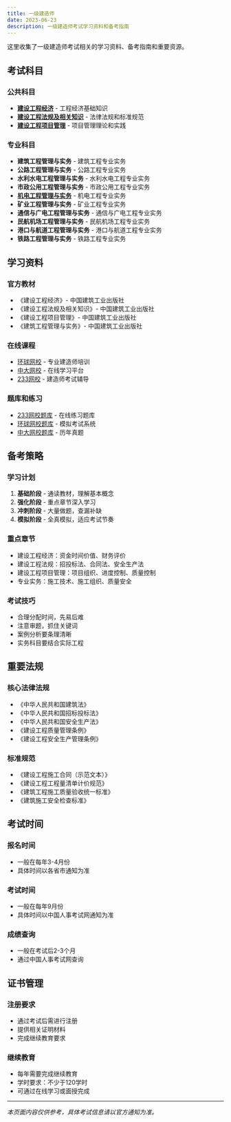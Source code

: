 ```yaml
---
title: 一级建造师
date: 2023-06-23
description: 一级建造师考试学习资料和备考指南
---
```


这里收集了一级建造师考试相关的学习资料、备考指南和重要资源。

## 考试科目

### 公共科目
- **[建设工程经济](/docs/learning/construction-engineer/economics/)** - 工程经济基础知识
- **[建设工程法规及相关知识](/docs/learning/construction-engineer/regulations/)** - 法律法规和标准规范
- **[建设工程项目管理](/docs/learning/construction-engineer/project-management/)** - 项目管理理论和实践


### 专业科目
- **建筑工程管理与实务** - 建筑工程专业实务
- **公路工程管理与实务** - 公路工程专业实务
- **水利水电工程管理与实务** - 水利水电工程专业实务
- **市政公用工程管理与实务** - 市政公用工程专业实务
- **[机电工程管理与实务](/docs/learning/construction-engineer/mechanical-electrical/)** - 机电工程专业实务
- **矿业工程管理与实务** - 矿业工程专业实务
- **通信与广电工程管理与实务** - 通信与广电工程专业实务
- **民航机场工程管理与实务** - 民航机场工程专业实务
- **港口与航道工程管理与实务** - 港口与航道工程专业实务
- **铁路工程管理与实务** - 铁路工程专业实务

## 学习资料

### 官方教材
- 《建设工程经济》- 中国建筑工业出版社
- 《建设工程法规及相关知识》- 中国建筑工业出版社
- 《建设工程项目管理》- 中国建筑工业出版社
- 《建筑工程管理与实务》- 中国建筑工业出版社

### 在线课程
- [环球网校](https://www.hqwx.com/) - 专业建造师培训
- [中大网校](https://www.wangxiao.cn/) - 在线学习平台
- [233网校](https://www.233.com/) - 建造师考试辅导

### 题库和练习
- [233网校题库](https://www.233.com/) - 在线练习题库
- [环球网校题库](https://www.hqwx.com/) - 模拟考试系统
- [中大网校题库](https://www.wangxiao.cn/) - 历年真题

## 备考策略

### 学习计划
1. **基础阶段** - 通读教材，理解基本概念
2. **强化阶段** - 重点章节深入学习
3. **冲刺阶段** - 大量做题，查漏补缺
4. **模拟阶段** - 全真模拟，适应考试节奏

### 重点章节
- 建设工程经济：资金时间价值、财务评价
- 建设工程法规：招投标法、合同法、安全生产法
- 建设工程项目管理：项目组织、进度控制、质量控制
- 专业实务：施工技术、施工组织、质量安全

### 考试技巧
- 合理分配时间，先易后难
- 注意审题，抓住关键词
- 案例分析要条理清晰
- 实务科目要结合实际工程

## 重要法规

### 核心法律法规
- 《中华人民共和国建筑法》
- 《中华人民共和国招标投标法》
- 《中华人民共和国安全生产法》
- 《建设工程质量管理条例》
- 《建设工程安全生产管理条例》

### 标准规范
- 《建设工程施工合同（示范文本）》
- 《建设工程工程量清单计价规范》
- 《建筑工程施工质量验收统一标准》
- 《建筑施工安全检查标准》

## 考试时间

### 报名时间
- 一般在每年3-4月份
- 具体时间以各省市通知为准

### 考试时间
- 一般在每年9月份
- 具体时间以中国人事考试网通知为准

### 成绩查询
- 一般在考试后2-3个月
- 通过中国人事考试网查询

## 证书管理

### 注册要求
- 通过考试后需进行注册
- 提供相关证明材料
- 完成继续教育要求

### 继续教育
- 每年需要完成继续教育
- 学时要求：不少于120学时
- 可通过在线学习或面授完成

---

*本页面内容仅供参考，具体考试信息请以官方通知为准。*
